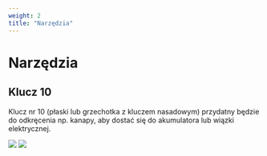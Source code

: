 ```yaml
---
weight: 2
title: "Narzędzia"
---
```


# Narzędzia

## Klucz 10

Klucz nr 10 (płaski lub grzechotka z kluczem nasadowym) przydatny będzie do odkręcenia np. kanapy, aby dostać się do akumulatora lub wiązki elektrycznej.

![](/img/tools/klucz.jpg)
![](/img/tools/grzechotka.jpg)